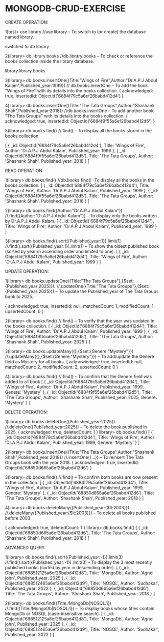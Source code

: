 # MONGODB-CRUD-EXERCISE

CREATE OPERATION:

1)test> use library                                //use library – To switch to (or create) the database named library.


switched to db library

2)library> db.library.books              	          //db.library.books – To check or reference the books collection inside the library database.


library.library.books

3)library> db.books.insertOne({Title:"Wings of Fire",Author:"Dr.A.P.J Abdul Kalam",Published_year:1999})          // db.books.insertOne – To add the book "Wings of Fire" with its details into the books 																													      collection.
{
  acknowledged: true,
  insertedId: ObjectId('6884f79c5a6ef26babd412d4')
}

4)library> db.books.insertOne({Title:"The Tata Groups",Author:"Shashank Shah",Published_year:2018})        //db.books.insertOne  – To add another book "The Tata Groups" with its details into the     																													 books collection.
{
  acknowledged: true,
  insertedId: ObjectId('6884f9f55a6ef26babd412d5')
}

5)library> db.books.find()                          //.find() – To display all the books stored in the books collection.

[
  {
    _id: ObjectId('6884f79c5a6ef26babd412d4'),
    Title: 'Wings of Fire',
    Author: 'Dr.A.P.J Abdul Kalam',
    Published_year: 1999
  },
  {
    _id: ObjectId('6884f9f55a6ef26babd412d5'),
    Title: 'The Tata Groups',
    Author: 'Shashank Shah',
    Published_year: 2018
  }
]


READ OPERATION:

1)library> db.books.find()        							//db.books.find() -To display all the books in the books collection.
[
  {
    _id: ObjectId('6884f79c5a6ef26babd412d4'),
    Title: 'Wings of Fire',
    Author: 'Dr.A.P.J Abdul Kalam',
    Published_year: 1999
  },
  {
    _id: ObjectId('6884f9f55a6ef26babd412d5'),
    Title: 'The Tata Groups',
    Author: 'Shashank Shah',
    Published_year: 2018
  }
]

2)library> db.books.find({Author:"Dr.A.P.J Abdul Kalam"}) 		//.find({Author:"Dr.A.P.J Abdul Kalam"}) – To display only the books written by Dr.A.P.J Abdul Kalam.
[
  {
    _id: ObjectId('6884f79c5a6ef26babd412d4'),
    Title: 'Wings of Fire',
    Author: 'Dr.A.P.J Abdul Kalam',
    Published_year: 1999
  }
]

3)library> db.books.find().sort({Published_year:1}).limit(1)		//.find().sort({Published_year:1}).limit(1) – To show the oldest published book (sorted by year in ascending order and limited to one).
[
  {
    _id: ObjectId('6884f79c5a6ef26babd412d4'),
    Title: 'Wings of Fire',
    Author: 'Dr.A.P.J Abdul Kalam',
    Published_year: 1999
  }
]

UPDATE OPERATION:

1)library> db.books.updateOne({Title:"The Tata Groups"},{$set:{Published_year:2025}}).    //.updateOne({Title:"The Tata Groups"},{$set:{Published_year:2025}}) – To update the Published_year of 																					The Tata Groups book to 2025.

{
  acknowledged: true,
  insertedId: null,
  matchedCount: 1,
  modifiedCount: 1,
  upsertedCount: 0
}

2)library> db.books.find()															//.find() – To verify that the year was updated in the books collection.
[
  {
    _id: ObjectId('6884f79c5a6ef26babd412d4'),
    Title: 'Wings of Fire',
    Author: 'Dr.A.P.J Abdul Kalam',
    Published_year: 1999
  },
  {
    _id: ObjectId('6884f9f55a6ef26babd412d5'),
    Title: 'The Tata Groups',
    Author: 'Shashank Shah',
    Published_year: 2025
  }
]

3)library> db.books.updateMany({},{$set:{Genere:"Mystery"}})							//.updateMany({},{$set:{Genere:"Mystery"}}) – To add/update the Genere field as Mystery for all books.
{
  acknowledged: true,
  insertedId: null,
  matchedCount: 2,
  modifiedCount: 2,
  upsertedCount: 0
}

4)library> db.books.find() 															//.find() – To confirm that the Genere field was added to all book
[
  {
    _id: ObjectId('6884f79c5a6ef26babd412d4'),
    Title: 'Wings of Fire',
    Author: 'Dr.A.P.J Abdul Kalam',
    Published_year: 1999,
    Genere: 'Mystery'
  },
  {
    _id: ObjectId('6884f9f55a6ef26babd412d5'),
    Title: 'The Tata Groups',
    Author: 'Shashank Shah',
    Published_year: 2025,
    Genere: 'Mystery'
  }
]

DELETE OPERATION:


1)library> db.books.deleteOne({Published_year:2025})					//.deleteOne({Published_year:2025}) – To delete the book published in 2025.
{ acknowledged: true, deletedCount: 1 }
library> db.books.find()
[
  {
    _id: ObjectId('6884f79c5a6ef26babd412d4'),
    Title: 'Wings of Fire',
    Author: 'Dr.A.P.J Abdul Kalam',
    Published_year: 1999,
    Genere: 'Mystery'
  }
]

2)library> db.books.insertOne({Title:"The Tata Groups",Author:"Shashank Shah",Published_year:2018})		//.insertOne({...}) – To reinsert The Tata Groups book with the year 2018.
{
  acknowledged: true,
  insertedId: ObjectId('68850d665a6ef26babd412d6')
}

3)library> db.books.find()											//.find() – To confirm both books are now present in the collection.
[
  {
    _id: ObjectId('6884f79c5a6ef26babd412d4'),
    Title: 'Wings of Fire',
    Author: 'Dr.A.P.J Abdul Kalam',
    Published_year: 1999,
    Genere: 'Mystery'
  },
  {
    _id: ObjectId('68850d665a6ef26babd412d6'),
    Title: 'The Tata Groups',
    Author: 'Shashank Shah',
    Published_year: 2018
  }
]

4)library> db.books.deleteMany({Published_year:{$lt:2003}})			//.deleteMany({Published_year:{$lt:2003}}) – To delete all books published before 2003

{ acknowledged: true, deletedCount: 1 }
library> db.books.find()
[
  {
    _id: ObjectId('68850d665a6ef26babd412d6'),
    Title: 'The Tata Groups',
    Author: 'Shashank Shah',
    Published_year: 2018
  }
]

ADVANCED QUERY:

1)library> db.books.find().sort({Published_year:-1}).limit(3)      //.find().sort({Published_year:-1}).limit(3) – To display the 3 most recently published books (sorted by year in descending order).
[
  {
    _id: ObjectId('688512125a6ef26babd412d8'),
    Title: 'MongoDb',
    Author: 'Agnel john',
    Published_year: 2025
  },
  {
    _id: ObjectId('688512465a6ef26babd412d9'),
    Title: 'NOSQL',
    Author: 'Sudhakar',
    Published_year: 2022
  },
  {
    _id: ObjectId('68850d665a6ef26babd412d6'),
    Title: 'The Tata Groups',
    Author: 'Shashank Shah',
    Published_year: 2018
  }
]

2)library> db.books.find({Title:/MongoDb|NOSQL/i})                  //.find({Title:/MongoDb|NOSQL/i}) – To display books whose titles contain MongoDb or NOSQL (case-insensitive search).
[
  {
    _id: ObjectId('688512125a6ef26babd412d8'),
    Title: 'MongoDb',
    Author: 'Agnel john',
    Published_year: 2025
  },
  {
    _id: ObjectId('688512465a6ef26babd412d9'),
    Title: 'NOSQL',
    Author: 'Sudhakar',
    Published_year: 2022
  }
]























